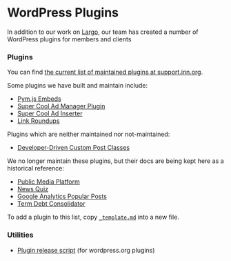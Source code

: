 # WordPress Plugins

In addition to our work on [Largo](/projects/largo/), our team has created a number of WordPress plugins for members and clients

### Plugins

You can find [the current list of maintained plugins at support.inn.org](https://support.inn.org/category/202-plugins-by-inn-labs).

Some plugins we have built and maintain include:

- [Pym.js Embeds](pym-shortcode.md)
- [Super Cool Ad Manager Plugin](doubleclick-for-wp.md)
- [Super Cool Ad Inserter](super-cool-ad-inserter.md)
- [Link Roundups](link-roundups.md)

Plugins which are neither maintained nor not-maintained:

- [Developer-Driven Custom Post Classes](developer-driven-custom-post-classes)

We no longer maintain these plugins, but their docs are being kept here as a historical reference:

- [Public Media Platform](public-media-platform.md)
- [News Quiz](news-quiz.md)
- [Google Analytics Popular Posts](google-analytics-popular-posts.md)
- [Term Debt Consolidator](term-debt-consolidator.md)

To add a plugin to this list, copy [`_template.md`](_template.md) into a new file.

### Utilities

- [Plugin release script](release.sh.md) (for wordpress.org plugins)
